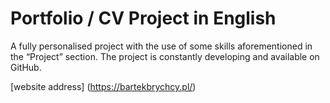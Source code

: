# Portfolio / CV Project in English 

A fully personalised project with the use of some skills aforementioned in the “Project” section. The project is constantly developing and available on GitHub.

[website address] (https://bartekbrychcy.pl/)